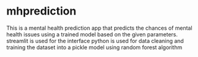 # mhprediction
This is a mental health prediction app that predicts the chances of mental health issues using a trained model based on the given parameters.
streamlit is used for the interface
python is used for data cleaning and training the dataset into a pickle model using random forest algorithm
